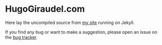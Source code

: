 # HugoGiraudel.com

Here lay the uncompiled source from [my site](http://hugogiraudel.com) running on Jekyll.

If you find any bug or want to make a suggestion, please open an issue on the [bug tracker](https://github.com/HugoGiraudel/hugogiraudel.github.com/issues).